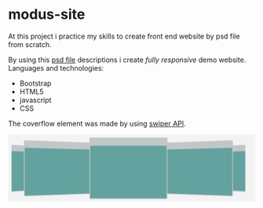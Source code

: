 # modus-site

At this project i practice my skills to create front end website by psd file from scratch.

By using this [psd file](https://github.com/romanserk/modus-site/blob/master/modus.psd) descriptions i create *fully responsive* demo website.
Languages and technologies:

  - Bootstrap
  - HTML5
  - javascript
  - CSS


The coverflow element was made by using [swiper API](http://idangero.us/swiper/api/).

![Alt text](https://github.com/romanserk/modus-site/blob/master/images/coverflow-image.png?raw=true "swiper")


